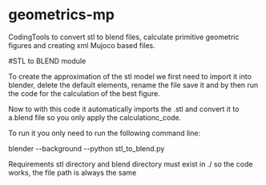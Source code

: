 # geometrics-mp
CodingTools to convert stl to blend files, calculate primitive geometric figures and creating xml Mujoco based files.

#STL to BLEND module

To create the approximation of the stl model we first need to import it into blender, delete the default elements, rename the file save it and by then run the code for the calculation of the best figure.

Now to with this code it automatically imports the .stl and convert it to a.blend file so you only apply the calculationc_code.

To run it you only need to run the following command line:

blender --background --python stl_to_blend.py

Requirements stl directory and blend directory must exist in ./ so the code works, the file path is always the same
